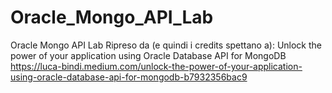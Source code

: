 # Oracle_Mongo_API_Lab
Oracle Mongo API Lab
Ripreso da (e quindi i credits spettano a):
  Unlock the power of your application using Oracle Database API for MongoDB
  https://luca-bindi.medium.com/unlock-the-power-of-your-application-using-oracle-database-api-for-mongodb-b7932356bac9
